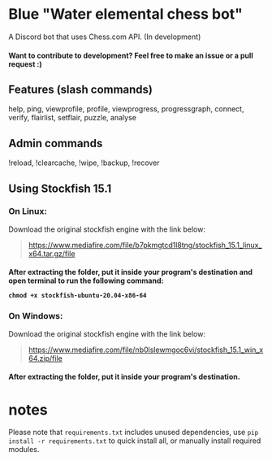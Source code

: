 # Blue "Water elemental chess bot"
A Discord bot that uses Chess.com API. (In development)

<h4>Want to contribute to development? Feel free to make an issue or a pull request :)</h4>

## Features (slash commands)

help, ping, viewprofile, profile, viewprogress, progressgraph, connect, verify, flairlist, setflair, puzzle, analyse

## Admin commands

!reload, !clearcache, !wipe, !backup, !recover

## Using Stockfish 15.1

### On Linux:

Download the original stockfish engine with the link below:

> https://www.mediafire.com/file/b7pkmgtcd1l8tng/stockfish_15.1_linux_x64.tar.gz/file

<h4>After extracting the folder, put it inside your program's destination and open terminal to run the following command:

`chmod +x stockfish-ubuntu-20.04-x86-64`</h4>

### On Windows:

Download the original stockfish engine with the link below:

> https://www.mediafire.com/file/nb0lslewmgoc6vi/stockfish_15.1_win_x64.zip/file

<h4>After extracting the folder, put it inside your program's destination.</h4>

# notes

Please note that `requirements.txt` includes unused dependencies, use `pip install -r requirements.txt` to quick install all, or manually install required modules.

